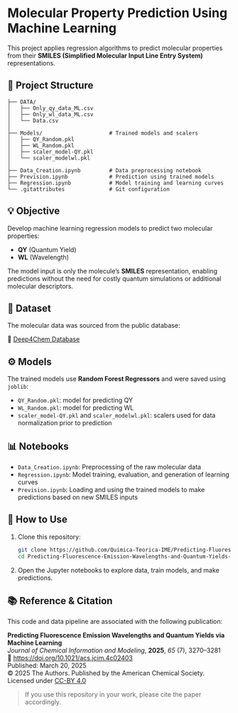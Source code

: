 # Molecular Property Prediction Using Machine Learning

This project applies regression algorithms to predict molecular properties from their **SMILES (Simplified Molecular Input Line Entry System)** representations.

## 📁 Project Structure
```
├── DATA/                      
│   ├── Only_qy_data_ML.csv
│   ├── Only_wl_data_ML.csv
│   └── Data.csv
│
├── Models/                     # Trained models and scalers
│   ├── QY_Random.pkl
│   ├── WL_Random.pkl
│   ├── scaler_model-QY.pkl
│   └── scaler_modelwl.pkl
│
├── Data_Creation.ipynb         # Data preprocessing notebook
├── Prevision.ipynb             # Prediction using trained models
├── Regression.ipynb            # Model training and learning curves
└── .gitattributes              # Git configuration
```

## 💡 Objective

Develop machine learning regression models to predict two molecular properties:

- **QY** (Quantum Yield)  
- **WL** (Wavelength)

The model input is only the molecule’s **SMILES** representation, enabling predictions without the need for costly quantum simulations or additional molecular descriptors.

## 🧪 Dataset

The molecular data was sourced from the public database:

🔗 [Deep4Chem Database](https://deep4chem.com/database)

## ⚙️ Models

The trained models use **Random Forest Regressors** and were saved using `joblib`:

- `QY_Random.pkl`: model for predicting QY  
- `WL_Random.pkl`: model for predicting WL  
- `scaler_model-QY.pkl` and `scaler_modelwl.pkl`: scalers used for data normalization prior to prediction

## 📊 Notebooks

- `Data_Creation.ipynb`: Preprocessing of the raw molecular data  
- `Regression.ipynb`: Model training, evaluation, and generation of learning curves  
- `Prevision.ipynb`: Loading and using the trained models to make predictions based on new SMILES inputs

## 🚀 How to Use

1. Clone this repository:

    ```bash
    git clone https://github.com/Quimica-Teorica-IME/Predicting-Fluorescence-Emission-Wavelengths-and-Quantum-Yields-via-Machine-Learning.git
    cd Predicting-Fluorescence-Emission-Wavelengths-and-Quantum-Yields-via-Machine-Learning
    ```

2. Open the Jupyter notebooks to explore data, train models, and make predictions.

## 📚 Reference & Citation

This code and data pipeline are associated with the following publication:

**Predicting Fluorescence Emission Wavelengths and Quantum Yields via Machine Learning**  
*Journal of Chemical Information and Modeling*, **2025**, *65* (7), 3270–3281  
🔗 https://doi.org/10.1021/acs.jcim.4c02403  
Published: March 20, 2025  
© 2025 The Authors. Published by the American Chemical Society. Licensed under [CC-BY 4.0](https://creativecommons.org/licenses/by/4.0)

> If you use this repository in your work, please cite the paper accordingly.
